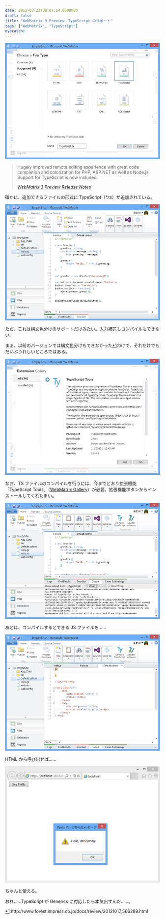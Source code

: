 ```yaml
---
date: 2013-03-23T08:07:14.0000000
draft: false
title: "WebMatrix 3 Preview：TypeScript のサポート"
tags: ["WebMatrix", "TypeScript"]
eyecatch: 
---
```

<p><span itemscope itemtype="http://schema.org/Photograph"><img src="20130323075832.png" alt="f:id:daruyanagi:20130323075832p:plain" title="f:id:daruyanagi:20130323075832p:plain" class="hatena-fotolife" itemprop="image"></span></p>

<blockquote cite="http://www.microsoft.com/web/post/webmatrix-3-preview-release-notes?category=Documentation">
<p>Hugely improved remote editing experience with great code completion and colorization for PHP, ASP.NET as well as Node.js. Support for TypeScript is now included.</p>

<cite><a href="http://www.microsoft.com/web/post/webmatrix-3-preview-release-notes?category=Documentation">WebMatrix 3 Preview Release Notes</a></cite>
</blockquote>
<p>確かに、追加できるファイルの形式に TypeScript（*.ts）が追加されている。</p><p><span itemscope itemtype="http://schema.org/Photograph"><img src="20130323075937.png" alt="f:id:daruyanagi:20130323075937p:plain" title="f:id:daruyanagi:20130323075937p:plain" class="hatena-fotolife" itemprop="image"></span></p><p>ただ、これは構文色分けのサポートだけみたい。入力補完もコンパイルもできない。</p><p>まぁ、以前のバージョンでは構文色分けもできなかった<a href="#f1" name="fn1" title="http://www.forest.impress.co.jp/docs/review/20121017_566289.html">*1</a>わけで、それだけでもだいぶうれしいところではある。</p><p><span itemscope itemtype="http://schema.org/Photograph"><img src="20130323080117.png" alt="f:id:daruyanagi:20130323080117p:plain" title="f:id:daruyanagi:20130323080117p:plain" class="hatena-fotolife" itemprop="image"></span></p><p>なお、TS ファイルのコンパイルを行うには、今までどおり拡張機能「TypeScript Tools」（<a href="http://extensions.webmatrix.com/packages/TypeScript4WebMatrix">WebMatrix Gallery</a>）が必要。拡張機能ボタンからインストールしてくれたまい。</p><p><span itemscope itemtype="http://schema.org/Photograph"><img src="20130323080306.png" alt="f:id:daruyanagi:20130323080306p:plain" title="f:id:daruyanagi:20130323080306p:plain" class="hatena-fotolife" itemprop="image"></span></p><p>あとは、コンパイルするとできる JS ファイルを……</p><p><span itemscope itemtype="http://schema.org/Photograph"><img src="20130323080232.png" alt="f:id:daruyanagi:20130323080232p:plain" title="f:id:daruyanagi:20130323080232p:plain" class="hatena-fotolife" itemprop="image"></span></p><p>HTML から呼び出せば……</p><p><span itemscope itemtype="http://schema.org/Photograph"><img src="20130323080236.png" alt="f:id:daruyanagi:20130323080236p:plain" title="f:id:daruyanagi:20130323080236p:plain" class="hatena-fotolife" itemprop="image"></span></p><p>ちゃんと使える。</p><p>おれ……TypeScript が Generics に対応したら本気出すんだ……。</p>
<div class="footnote">
<p class="footnote"><a href="#fn1" name="f1" class="footnote-number">*1</a><span class="footnote-delimiter">:</span><span class="footnote-text">http://www.forest.impress.co.jp/docs/review/20121017_566289.html</span></p>
</div>
